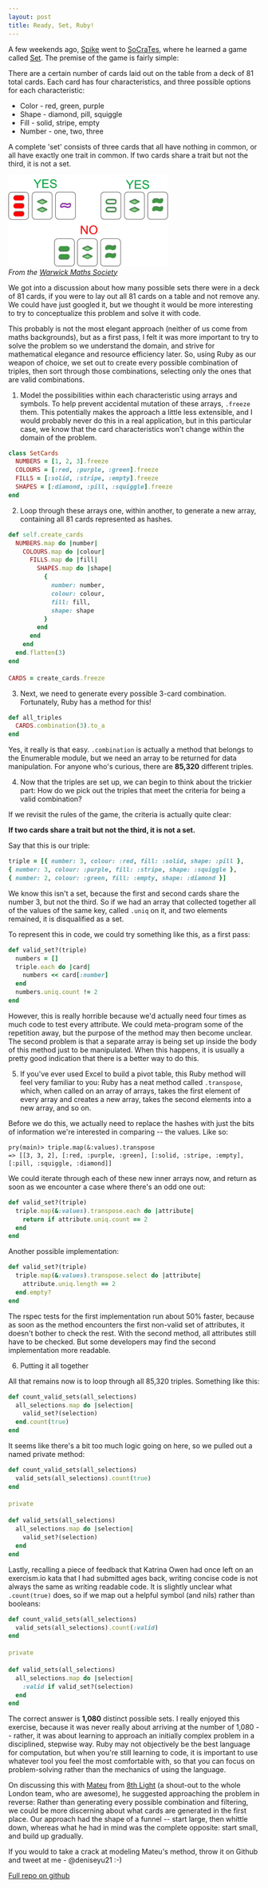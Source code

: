 ```yaml
---
layout: post
title: Ready, Set, Ruby!
---
```


A few weekends ago, [Spike](http://github.com/spike01) went to [SoCraTes](http://socratesuk.org/), where he learned a game called <a href='https://en.wikipedia.org/wiki/Set_(game)'>Set</a>. The premise of the game is fairly simple:

There are a certain number of cards laid out on the table from a deck of 81 total cards. Each card has four characteristics, and three possible options for each characteristic:

* Color - red, green, purple
* Shape - diamond, pill, squiggle
* Fill - solid, stripe, empty
* Number - one, two, three

A complete 'set' consists of three cards that all have nothing in common, or all have exactly one trait in common. If two cards share a trait but not the third, it is not a set.

![](/images/set-02.png)
<br>*From the [Warwick Maths Society](http://studentblogs.warwick.ac.uk/maths/entry/set_talk/)*

We got into a discussion about how many possible sets there were in a deck of 81 cards, if you were to lay out all 81 cards on a table and not remove any. We could have just googled it, but we thought it would be more interesting to try to conceptualize this problem and solve it with code.

This probably is not the most elegant approach (neither of us come from maths backgrounds), but as a first pass, I felt it was more important to try to solve the problem so we understand the domain, and strive for mathematical elegance and resource efficiency later. So, using Ruby as our weapon of choice, we set out to create every possible combination of triples, then sort through those combinations, selecting only the ones that are valid combinations.

1) Model the possibilities within each characteristic using arrays and symbols. To help prevent accidental mutation of these arrays, `.freeze` them. This potentially makes the approach a little less extensible, and I would probably never do this in a real application, but in this particular case, we know that the card characteristics won't change within the domain of the problem.

```ruby
class SetCards
  NUMBERS = [1, 2, 3].freeze
  COLOURS = [:red, :purple, :green].freeze
  FILLS = [:solid, :stripe, :empty].freeze
  SHAPES = [:diamond, :pill, :squiggle].freeze
end
```

2) Loop through these arrays one, within another, to generate a new array, containing all 81 cards represented as hashes.

```ruby
def self.create_cards
  NUMBERS.map do |number|
    COLOURS.map do |colour|
      FILLS.map do |fill|
        SHAPES.map do |shape|
          {
            number: number,
            colour: colour,
            fill: fill,
            shape: shape
          }
        end
      end
    end
  end.flatten(3)
end

CARDS = create_cards.freeze
```

3) Next, we need to generate every possible 3-card combination. Fortunately, Ruby has a method for this!

```ruby
def all_triples
  CARDS.combination(3).to_a
end
```

Yes, it really is that easy. `.combination` is actually a method that belongs to the Enumerable module, but we need an array to be returned for data manipulation. For anyone who's curious, there are **85,320** different triples.

4) Now that the triples are set up, we can begin to think about the trickier part: How do we pick out the triples that meet the criteria for being a valid combination?

If we revisit the rules of the game, the criteria is actually quite clear:

**If two cards share a trait but not the third, it is not a set.**

Say that this is our triple:

```ruby
triple = [{ number: 3, colour: :red, fill: :solid, shape: :pill },
{ number: 3, colour: :purple, fill: :stripe, shape: :squiggle },
{ number: 2, colour: :green, fill: :empty, shape: :diamond }]
```

We know this isn't a set, because the first and second cards share the number 3, but not the third. So if we had an array that collected together all of the values of the same key, called `.uniq` on it, and two elements remained, it is disqualified as a set.

To represent this in code, we could try something like this, as a first pass:

```ruby
def valid_set?(triple)
  numbers = []
  triple.each do |card|
    numbers << card[:number]
  end
  numbers.uniq.count != 2
end
```

However, this is really horrible because we'd actually need four times as much code to test every attribute. We could meta-program some of the repetition away, but the purpose of the method may then become unclear. The second problem is that a separate array is being set up inside the body of this method just to be manipulated. When this happens, it is usually a pretty good indication that there is a better way to do this.

5) If you've ever used Excel to build a pivot table, this Ruby method will feel very familiar to you: Ruby has a neat method called `.transpose`, which, when called on an array of arrays, takes the first element of every array and creates a new array, takes the second elements into a new array, and so on.

Before we do this, we actually need to replace the hashes with just the bits of information we're interested in comparing -- the values. Like so:

```
pry(main)> triple.map(&:values).transpose
=> [[3, 3, 2], [:red, :purple, :green], [:solid, :stripe, :empty], [:pill, :squiggle, :diamond]]
```

We could iterate through each of these new inner arrays now, and return as soon as we encounter a case where there's an odd one out:

```ruby
def valid_set?(triple)
  triple.map(&:values).transpose.each do |attribute|
    return if attribute.uniq.count == 2
  end
end
```

Another possible implementation:

```ruby
def valid_set?(triple)
  triple.map(&:values).transpose.select do |attribute|
    attribute.uniq.length == 2
  end.empty?
end
```

The rspec tests for the first implementation run about 50% faster, because as soon as the method encounters the first non-valid set of attributes, it doesn't bother to check the rest. With the second method, all attributes still have to be checked. But some developers may find the second implementation more readable.

6. Putting it all together

All that remains now is to loop through all 85,320 triples. Something like this:

```ruby
def count_valid_sets(all_selections)
  all_selections.map do |selection|
    valid_set?(selection)
  end.count(true)
end
```

It seems like there's a bit too much logic going on here, so we pulled out a named private method:

```ruby
def count_valid_sets(all_selections)
  valid_sets(all_selections).count(true)
end

private

def valid_sets(all_selections)
  all_selections.map do |selection|
    valid_set?(selection)
  end
end
```

Lastly, recalling a piece of feedback that Katrina Owen had once left on an exercism.io kata that I had submitted ages back, writing concise code is not always the same as writing readable code. It is slightly unclear what `.count(true)` does, so if we map out a helpful symbol (and nils) rather than booleans:

```ruby
def count_valid_sets(all_selections)
  valid_sets(all_selections).count(:valid)
end

private

def valid_sets(all_selections)
  all_selections.map do |selection|
    :valid if valid_set?(selection)
  end
end
```

The correct answer is **1,080** distinct possible sets. I really enjoyed this exercise, because it was never really about arriving at the number of 1,080 -- rather, it was about learning to approach an initially complex problem in a disciplined, stepwise way. Ruby may not objectively be the best language for computation, but when you're still learning to code, it is important to use whatever tool you feel the most comfortable with, so that you can focus on problem-solving rather than the mechanics of using the language.

On discussing this with [Mateu](https://twitter.com/demonh3x) from [8th Light](https://twitter.com/8thLightInc) (a shout-out to the whole London team, who are awesome), he suggested approaching the problem in reverse: Rather than generating every possible combination and filtering, we could be more discerning about what cards are generated in the first place. Our approach had the shape of a funnel -- start large, then whittle down, whereas what he had in mind was the complete opposite: start small, and build up gradually.

If you would to take a crack at modeling Mateu's method, throw it on Github and tweet at me - @deniseyu21 :-)

[Full repo on github](https://github.com/deniseyu/set)
